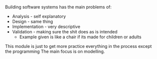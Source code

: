 
Building software systems has the main problems of:
- Analysis - self explanatory
- Design - same thing
- Implementation - very descriptive
- Validation - making sure the shit does as is intended
	- Example given is like a chair if its made for children or adults

This module is just to get more practice everything in the process except the programming
The main focus is on modelling.
